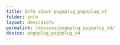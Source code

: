 ```yaml
---
title: Info about pogoplug_pogoplug_v4
folder: info
layout: deviceinfo
permalink: /devices/pogoplug_pogoplug_v4/
device: pogoplug_pogoplug_v4
---
```

